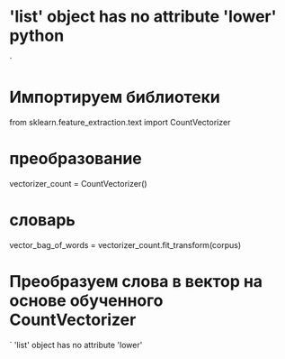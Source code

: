 
# 'list' object has no attribute 'lower' python

`
# Импортируем библиотеки
from sklearn.feature_extraction.text import CountVectorizer
# преобразование
vectorizer_count = CountVectorizer()
# словарь
vector_bag_of_words = vectorizer_count.fit_transform(corpus)
# Преобразуем слова в вектор на основе обученного CountVectorizer


`
'list' object has no attribute 'lower'

        